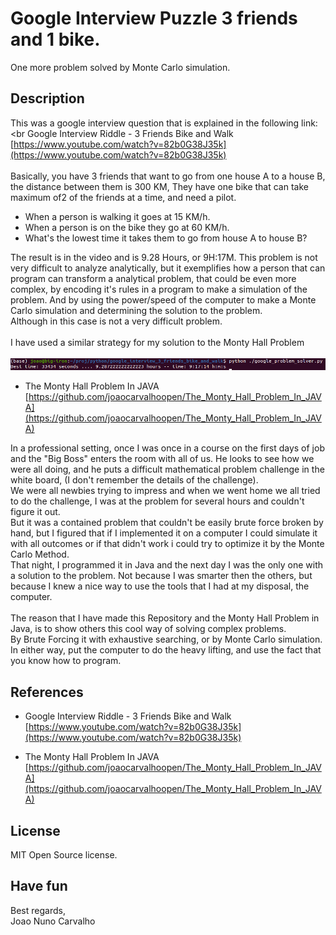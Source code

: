 # Google Interview Puzzle 3 friends and 1 bike.
One more problem solved by Monte Carlo simulation.

## Description
This was a google interview question that is explained in the following link: <br
Google Interview Riddle - 3 Friends Bike and Walk <br>
[https://www.youtube.com/watch?v=82b0G38J35k](https://www.youtube.com/watch?v=82b0G38J35k) <br>
<br>
Basically, you have 3 friends that want to go from one house A to a house B, the distance between them is 300 KM, They have one bike that can take maximum of2 of the friends at a time, and need a pilot.

* When a person is walking it goes at 15 KM/h.
* When a person is on the bike they go at 60 KM/h.
* What's the lowest time it takes them to go from house A to house B?


The result is in the video and is 9.28 Hours, or 9H:17M.
This problem is not very difficult to analyze analytically, but it exemplifies how a person that can program can transform a analytical problem, that could be even more complex, by encoding it's rules in a program to make a simulation of the problem. And by using the power/speed of the computer to make a Monte Carlo simulation and determining the solution to the problem. <br>
Although in this case is not a very difficult problem. <br>
<br>
I have used a similar strategy for my solution to the Monty Hall Problem <br>
<br>
![Output of program in the terminal](./terminal.png)

* The Monty Hall Problem In JAVA <br>
[https://github.com/joaocarvalhoopen/The_Monty_Hall_Problem_In_JAVA](https://github.com/joaocarvalhoopen/The_Monty_Hall_Problem_In_JAVA) <br>


In a professional setting, once I was once in a course on the first days of job and the "Big Boss" enters the room with all of us. He looks to see how we were all doing, and he puts a difficult mathematical problem challenge in the white board, (I don't remember the details of the challenge). <br>
We were all newbies trying to impress and when we went home we all tried to do the challenge, I was at the problem for several hours and couldn't figure it out. <br>
But it was a contained problem that couldn't be easily brute force broken by hand, but I figured that if I implemented it on a computer I could simulate it with all outcomes or if that didn't work i could try to optimize it by the Monte Carlo Method. <br>
That night, I programmed it in Java and the next day I was the only one with a solution to the problem. Not because I was smarter then the others, but because I knew a nice way to use the tools that I had at my disposal, the computer. <br>
<br>
The reason that I have made this Repository and the Monty Hall Problem in Java, is to show others this cool way of solving complex problems. <br>
By Brute Forcing it with exhaustive searching, or by Monte Carlo simulation. <br>
In either way, put the computer to do the heavy lifting, and use the fact that you know how to program. <br>       

## References
* Google Interview Riddle - 3 Friends Bike and Walk <br>
  [https://www.youtube.com/watch?v=82b0G38J35k](https://www.youtube.com/watch?v=82b0G38J35k)

* The Monty Hall Problem In JAVA <br>
  [https://github.com/joaocarvalhoopen/The_Monty_Hall_Problem_In_JAVA](https://github.com/joaocarvalhoopen/The_Monty_Hall_Problem_In_JAVA)


## License
MIT Open Source license.

## Have fun
Best regards, <br>
Joao Nuno Carvalho <br>

